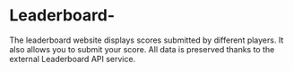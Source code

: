 # Leaderboard-
The leaderboard website displays scores submitted by different players. It also allows you to submit your score. All data is preserved thanks to the external Leaderboard API service.
